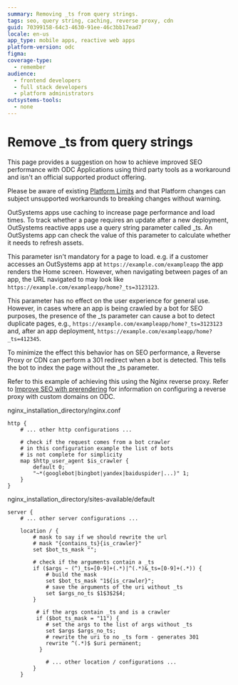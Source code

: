 ```yaml
---
summary: Removing _ts from query strings.
tags: seo, query string, caching, reverse proxy, cdn
guid: 70399158-64c3-4630-91ee-46c3bb17ead7
locale: en-us
app_type: mobile apps, reactive web apps
platform-version: odc
figma:
coverage-type:
  - remember
audience:
  - frontend developers
  - full stack developers
  - platform administrators
outsystems-tools:
  - none
---
```

# Remove _ts from query strings

<div class="warning" markdown="1">

This page provides a suggestion on how to achieve improved SEO performance with ODC Applications using third party tools as a workaround and isn't an official supported product offering.

Please be aware of existing [Platform Limits](../../getting-started/system-requirements.md#platform-limits) and that Platform changes can subject unsupported workarounds to breaking changes without warning.

</div>

OutSystems apps use caching to increase page performance and load times. To track whether a page requires an update after a new deployment, OutSystems reactive apps use a query string parameter called _ts. An OutSystems app can check the value of this parameter to calculate whether it needs to refresh assets.

This parameter isn't mandatory for a page to load. e.g. if a customer accesses an OutSystems app at `https://example.com/exampleapp` the app renders the Home screen. However, when navigating between pages of an app, the URL navigated to may look like `https://example.com/exampleapp/home?_ts=3123123`.

This parameter has no effect on the user experience for general use. However, in cases where an app is being crawled by a bot for SEO purposes, the presence of the _ts parameter can cause a bot to detect duplicate pages, e.g., `https://example.com/exampleapp/home?_ts=3123123` and, after an app deployment, `https://example.com/exampleapp/home?_ts=412345`.

To minimize the effect this behavior has on SEO performance, a Reverse Proxy or CDN can perform a 301 redirect when a bot is detected. This tells the bot to index the page without the _ts parameter.

Refer to this example of achieving this using the Nginx reverse proxy. Refer to [Improve SEO with prerendering](improve-seo-prerendering.md#domain) for information on configuring a reverse proxy with custom domains on ODC.

nginx_installation_directory/nginx.conf

```
http {
    # ... other http configurations ...

    # check if the request comes from a bot crawler
    # in this configuration example the list of bots
    # is not complete for simplicity
    map $http_user_agent $is_crawler {
        default 0;
        "~*(googlebot|bingbot|yandex|baiduspider|...)" 1;
    }
}
```

nginx_installation_directory/sites-available/default

```
server {
    # ... other server configurations ...

    location / {
        # mask to say if we should rewrite the url
        # mask "{contains_ts}{is_crawler}"
        set $bot_ts_mask "";
            
        # check if the arguments contain a _ts
        if ($args ~ (^)_ts=[0-9]+(.*)|^(.*)&_ts=[0-9]+(.*)) {
            # build the mask
            set $bot_ts_mask "1${is_crawler}";
            # save the arguments of the uri without _ts
            set $args_no_ts $1$3$2$4;
        }

         # if the args contain _ts and is a crawler
         if ($bot_ts_mask = "11") {
            # set the args to the list of args without _ts
            set $args $args_no_ts;
            # rewrite the uri to no _ts form - generates 301
            rewrite ^(.*)$ $uri permanent;
          }

            # ... other location / configurations ...
        }
    }
```
  